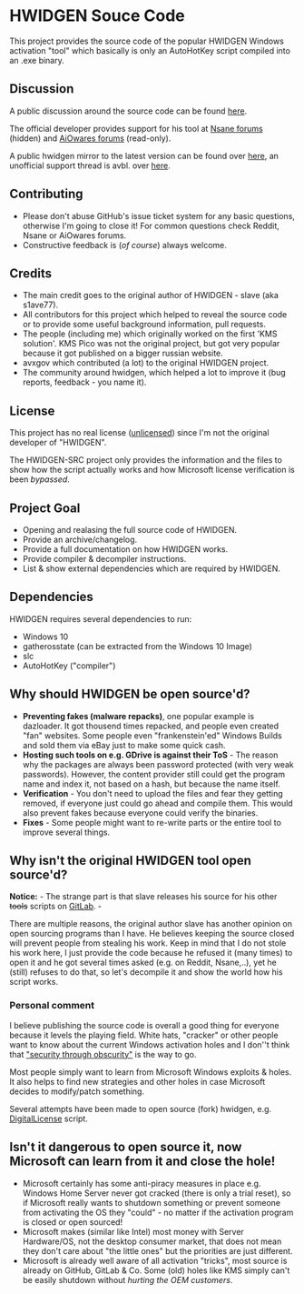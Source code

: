 # HWIDGEN Souce Code

This project provides the source code of the popular HWIDGEN Windows activation "tool" which basically is only an AutoHotKey script compiled into an .exe binary. 


## Discussion
A public discussion around the source code can be found [here](https://old.reddit.com/r/Piracy/comments/d654al/contribution_hwidgen_source_code/). 

The official developer provides support for his tool at [Nsane forums](https://www.nsaneforums.com/topic/312871-windows-10-digital-license-hwid-generation-without-kms-or-predecessor-installupgrade) (hidden) and [AiOwares forums](https://www.aiowares.com/showthread.php?tid=246) (read-only). 

A public hwidgen mirror to the latest version can be found over [here](https://old.reddit.com/r/sjain_guides/comments/9qyuij/hwidkms38genmk6_download_and_usage_guide/), an unofficial support thread is avbl. over [here](https://www.reddit.com/r/sjain_guides/comments/aviidg/support_thread_2_ask_questions_here/). 


## Contributing
* Please don't abuse GitHub's issue ticket system for any basic questions, otherwise I'm going to close it! For common questions check Reddit, Nsane or AiOwares forums.
* Constructive feedback is (_of course_) always welcome.


## Credits
* The main credit goes to the original author of HWIDGEN - slave (aka s1ave77). 
* All contributors for this project which helped to reveal the source code or to provide some useful background information, pull requests. 
* The people (including me) which originally worked on the first 'KMS solution'. KMS Pico was not the original project, but got very popular because it got published on a bigger russian website.
* avxgov which contributed (a lot) to the original HWIDGEN project.
* The community around hwidgen, which helped a lot to improve it (bug reports, feedback - you name it).


## License
This project has no real license ([unlicensed](https://github.com/CHEF-KOCH/HWIDGEN-SRC/blob/master/LICENSE)) since I'm not the original developer of "HWIDGEN". 

The HWIDGEN-SRC project only provides the information and the files to show how the script actually works and how Microsoft license verification is been _bypassed_.


## Project Goal
* Opening and realasing the full source code of HWIDGEN.
* Provide an archive/changelog.
* Provide a full documentation on how HWIDGEN works.
* Provide compiler & decompiler instructions.
* List & show external dependencies which are required by HWIDGEN.


## Dependencies
HWIDGEN requires several dependencies to run:
* Windows 10
* gatherosstate (can be extracted from the Windows 10 Image)
* slc
* AutoHotKey ("compiler")

## Why should HWIDGEN be open source'd?
* **Preventing fakes (malware repacks)**, one popular example is dazloader. It got thousend times repacked, and people even created "fan" websites. Some people even "frankenstein'ed" Windows Builds and sold them via eBay just to make some quick cash.
* **Hosting such tools on e.g. GDrive is against their ToS** - The reason why the packages are always been password protected (with very weak passwords). However, the content provider still could get the program name and index it, not based on a hash, but because the name itself.
* **Verification** - You don't need to upload the files and fear they getting removed, if everyone just could go ahead and compile them. This would also prevent fakes because everyone could verify the binaries.
* **Fixes** - Some people might want to re-write parts or the entire tool to improve several things.


## Why isn't the original HWIDGEN tool open source'd?

**Notice:** - The strange part is that slave releases his source for his other ~~tools~~ scripts on [GitLab](https://gitlab.com/s1ave77). - 

There are multiple reasons, the original author slave has another opinion on open sourcing programs than I have. He believes keeping the source closed will prevent people from stealing his work. Keep in mind that I do not stole his work here, I just provide the code because he refused it (many times) to open it and he got several times asked (e.g. on Reddit, Nsane,..), yet he (still) refuses to do that, so let's decompile it and show the world how his script works. 

### Personal comment
I believe publishing the source code is overall a good thing for everyone because it levels the playing field. White hats, "cracker" or other people want to know about the current Windows activation holes and I don''t think that ["security through obscurity"](https://en.wikipedia.org/wiki/Security_through_obscurity) is the way to go. 

Most people simply want to learn from Microsoft Windows exploits & holes. It also helps to find new strategies and other holes in case Microsoft decides to modify/patch something.

Several attempts have been made to open source (fork) hwidgen, e.g. [DigitalLicense](https://github.com/ARAlex143/activator) script.


## Isn't it dangerous to open source it, now Microsoft can learn from it and close the hole!
* Microsoft certainly has some anti-piracy measures in place e.g. Windows Home Server never got cracked (there is only a trial reset), so if Microsoft really wants to shutdown something or prevent someone from activating the OS they "could" - no matter if the activation program is closed or open sourced!
* Microsoft makes (similar like Intel) most money with Server Hardware/OS, not the desktop consumer market, that does not mean they don't care about "the little ones" but the priorities are just different. 
* Microsoft is already well aware of all activation "tricks", most source is already on GitHub, GitLab & Co. Some (old) holes like KMS simply can't be easily shutdown without _hurting the OEM customers_.

